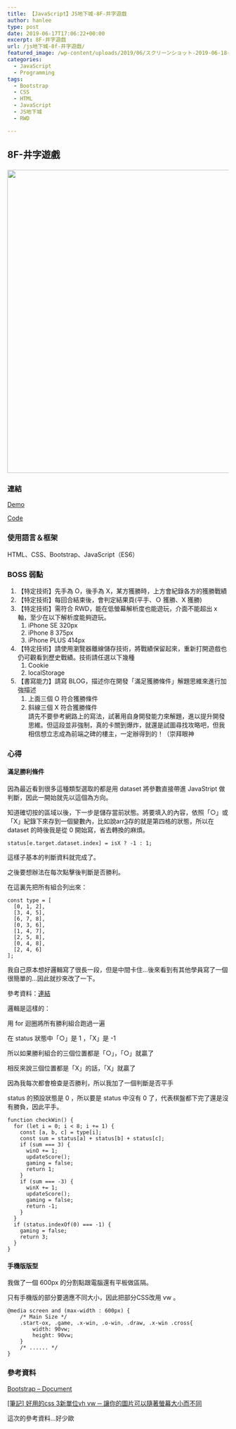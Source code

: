 ```yaml
---
title: 【JavaScript】JS地下城-8F-井字遊戲
author: hanlee
type: post
date: 2019-06-17T17:06:22+00:00
excerpt: 8F-井字遊戲
url: /js地下城-8f-井字遊戲/
featured_image: /wp-content/uploads/2019/06/スクリーンショット-2019-06-18-0.12.55.png
categories:
  - JavaScript
  - Programming
tags:
  - Bootstrap
  - CSS
  - HTML
  - JavaScript
  - JS地下城
  - RWD

---
```

## 8F-井字遊戲<figure class="wp-block-image">

<img loading="lazy" width="1024" height="690" src="https://blog.hanlee.co/wp-content/uploads/2019/06/スクリーンショット-2019-06-18-0.12.55-1024x690.png" alt="" class="wp-image-414" srcset="https://blog.hanlee.co/wp-content/uploads/2019/06/スクリーンショット-2019-06-18-0.12.55-1024x690.png 1024w, https://blog.hanlee.co/wp-content/uploads/2019/06/スクリーンショット-2019-06-18-0.12.55-300x202.png 300w, https://blog.hanlee.co/wp-content/uploads/2019/06/スクリーンショット-2019-06-18-0.12.55-768x517.png 768w, https://blog.hanlee.co/wp-content/uploads/2019/06/スクリーンショット-2019-06-18-0.12.55.png 1590w" sizes="(max-width: 1024px) 100vw, 1024px" /> </figure> 

### 連結

<a href="https://hannoeru.github.io/tic-tac-toe/" target="_blank" rel="noreferrer noopener" aria-label=" (新しいタブで開く)">Demo</a>

<a rel="noreferrer noopener" aria-label=" (新しいタブで開く)" href="https://github.com/hannoeru/tic-tac-toe" target="_blank">Code</a>

### 使用語言＆框架

HTML、CSS、Bootstrap、JavaScript（ES6）

### BOSS 弱點

  1. 【特定技術】先手為 O，後手為 X，某方獲勝時，上方會紀錄各方的獲勝戰績
  2. 【特定技術】每回合結束後，會判定結果頁(平手、Ｏ 獲勝、X 獲勝)
  3. 【特定技術】需符合 RWD，能在低螢幕解析度也能遊玩，介面不能超出 x 軸，至少在以下解析度能夠遊玩。
      1. iPhone SE 320px
      2. iPhone 8 375px
      3. iPhone PLUS 414px
  4. 【特定技術】請使用瀏覽器離線儲存技術，將戰績保留起來，重新打開遊戲也仍可觀看到歷史戰績。技術請任選以下幾種
      1. Cookie
      2. localStorage
  5. 【書寫能力】請寫 BLOG，描述你在開發「滿足獲勝條件」解題思維來進行加強描述
      1. 上面三個 O 符合獲勝條件
      2. 斜線三個 X 符合獲勝條件  
        請先不要參考網路上的寫法，試著用自身開發能力來解題，進以提升開發思維。但這段並非強制，真的卡關到爆炸，就還是試圖尋找攻略吧，但我相信想立志成為前端之碑的樓主，一定辦得到的！（崇拜眼神

### 心得

#### 滿足勝利條件

因為最近看到很多這種類型選取的都是用 dataset 將參數直接帶進 JavaStript 做判斷，因此一開始就先以這個為方向。

知道確切按的區域以後，下一步是儲存當前狀態。將要填入的內容，依照「○」或「X」紀錄下來存到一個變數內，比如說arr[3]存的就是第四格的狀態，所以在 dataset 的時後我是從 0 開始寫，省去轉換的麻煩。

<pre class="language-js"><code>status[e.target.dataset.index] = isX ? -1 : 1;</code></pre>

這樣子基本的判斷資料就完成了。

之後要想辦法在每次點擊後判斷是否勝利。

在這裏先把所有組合列出來：

<pre class="language-js"><code>const type = [
  [0, 1, 2],
  [3, 4, 5],
  [6, 7, 8],
  [0, 3, 6],
  [1, 4, 7],
  [2, 5, 8],
  [0, 4, 8],
  [2, 4, 6]
];</code></pre>

我自己原本想好邏輯寫了很長一段，但是中間卡住&#8230;後來看到有其他學員寫了一個很簡單的&#8230;因此就抄來改了一下。

參考資料：[連結][1]

邏輯是這樣的：

用 for 迴圈將所有勝利組合跑過一遍

在 status 狀態中「○」是 1 ，「X」是 -1

所以如果勝利組合的三個位置都是「○」，「○」就贏了

相反來說三個位置都是「X」的話，「X」就贏了

因為我每次都會檢查是否勝利，所以我加了一個判斷是否平手

status 的預設狀態是 0 ，所以要是 status 中沒有 0 了，代表棋盤都下完了還是沒有勝負，因此平手。

<pre class="language-js"><code>function checkWin() {
  for (let i = 0; i &lt; 8; i += 1) {
    const [a, b, c] = type[i];
    const sum = status[a] + status[b] + status[c];
    if (sum === 3) {
      winO += 1;
      updateScore();
      gaming = false;
      return 1;
    }
    if (sum === -3) {
      winX += 1;
      updateScore();
      gaming = false;
      return -1;
    }
  }
  if (status.indexOf(0) === -1) {
    gaming = false;
    return 3;
  }
}</code></pre>

#### 手機版版型

我做了一個 600px 的分割點跟電腦還有平板做區隔。

只有手機版的部分要適應不同大小，因此把部分CSS改用 vw 。

<pre class="language-js"><code>@media screen and (max-width : 600px) {
    /* Main Size */
    .start-ox, .game, .x-win, .o-win, .draw, .x-win .cross{
        width: 90vw;
        height: 90vw;
    }
    /* ...... */
}</code></pre>

### 參考資料

[Bootstrap &#8211; Document][2]

[[筆記] 好用的css 3新單位vh vw ─ 讓你的圖片可以隨著螢幕大小而不同][3]

這次的參考資料&#8230;好少歐

 [1]: https://medium.com/@q503433/%E6%96%B0%E6%89%8B-js-%E5%9C%B0%E4%B8%8B%E5%9F%8E-8f-%E4%BA%95%E5%AD%97%E9%81%8A%E6%88%B2-e7dd97f6cb5a
 [2]: https://getbootstrap.com/docs/4.3/getting-started/introduction/
 [3]: https://pjchender.blogspot.com/2015/04/css-3vh-vw.html